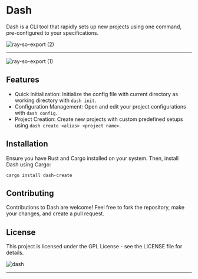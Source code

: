 # Dash

Dash is a CLI tool that rapidly sets up new projects using one command, pre-configured to your specifications.

![ray-so-export (2)](https://github.com/KunalBagaria/Dash/assets/61944452/93151871-0833-4b44-adb5-23928e5395f7)

---

![ray-so-export (1)](https://github.com/KunalBagaria/Dash/assets/61944452/bece3b61-5728-4f3b-bd39-4b7ecdce285f)


## Features

- Quick Initialization: Initialize the config file with current directory as working directory with `dash init`.
- Configuration Management: Open and edit your project configurations with `dash config`.
- Project Creation: Create new projects with custom predefined setups using `dash create <alias> <project name>`.

## Installation

Ensure you have Rust and Cargo installed on your system. Then, install Dash using Cargo:

```
cargo install dash-create
```

## Contributing

Contributions to Dash are welcome! Feel free to fork the repository, make your changes, and create a pull request.

## License

This project is licensed under the GPL License - see the LICENSE file for details.

![dash](https://github.com/KunalBagaria/Dash/assets/61944452/aba1fc04-e76f-421b-983f-c8d7e421b595)

---
